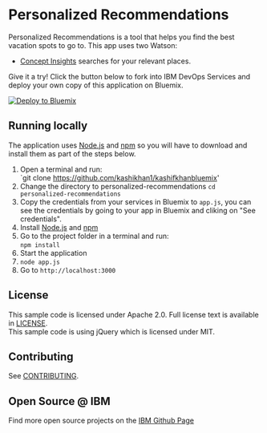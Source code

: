# Personalized Recommendations

  Personalized Recommendations is a tool that helps you find the best vacation spots to go to.  This app uses two Watson:
  * [Concept Insights](http://www.ibm.com/smarterplanet/us/en/ibmwatson/developercloud/concept-insights.html) searches for your relevant places.
  


Give it a try! Click the button below to fork into IBM DevOps Services and deploy your own copy of this application on Bluemix.

[![Deploy to Bluemix](https://bluemix.net/deploy/button.png)](https://bluemix.net/deploy?repository=https://github.com/kashikhan1/kashifkhanbluemix)

## Running locally
  The application uses [Node.js](http://nodejs.org/) and [npm](https://www.npmjs.com/) so you will have to download and install them as part of the steps below.

1. Open a terminal and run:  
    `git clone https://github.com/kashikhan1/kashifkhanbluemix'
2. Change the directory to personalized-recommendations
    `cd personalized-recommendations`
3. Copy the credentials from your services in Bluemix to `app.js`, you can see the credentials by going to your app in Bluemix and cliking on "See credentials".
4. Install [Node.js](http://nodejs.org/) and [npm](https://github.com/npm/npm)
5. Go to the project folder in a terminal and run:  
    `npm install`
6. Start the application
7.  `node app.js`
8. Go to `http://localhost:3000`


## License

  This sample code is licensed under Apache 2.0. Full license text is available in [LICENSE](LICENSE).  
  This sample code is using jQuery which is licensed under MIT.  

## Contributing

  See [CONTRIBUTING](CONTRIBUTING.md).

## Open Source @ IBM
  Find more open source projects on the [IBM Github Page](http://ibm.github.io/)
